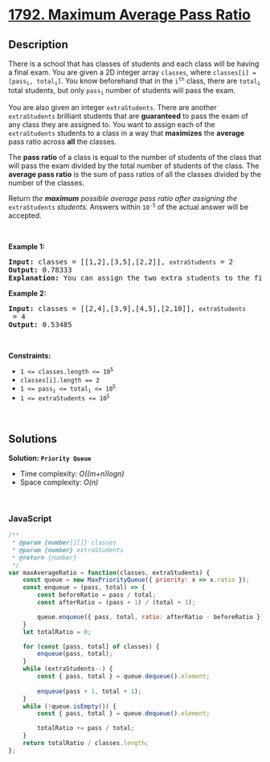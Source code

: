 # [1792. Maximum Average Pass Ratio](https://leetcode.com/problems/maximum-average-pass-ratio)

## Description

<div class="xFUwe" data-track-load="description_content"><p>There is a school that has classes of students and each class will be having a final exam. You are given a 2D integer array <code>classes</code>, where <code>classes[i] = [pass<sub>i</sub>, total<sub>i</sub>]</code>. You know beforehand that in the <code>i<sup>th</sup></code> class, there are <code>total<sub>i</sub></code> total students, but only <code>pass<sub>i</sub></code> number of students will pass the exam.</p>

<p>You are also given an integer <code>extraStudents</code>. There are another <code>extraStudents</code> brilliant students that are <strong>guaranteed</strong> to pass the exam of any class they are assigned to. You want to assign each of the <code>extraStudents</code> students to a class in a way that <strong>maximizes</strong> the <strong>average</strong> pass ratio across <strong>all</strong> the classes.</p>

<p>The <strong>pass ratio</strong> of a class is equal to the number of students of the class that will pass the exam divided by the total number of students of the class. The <strong>average pass ratio</strong> is the sum of pass ratios of all the classes divided by the number of the classes.</p>

<p>Return <em>the <strong>maximum</strong> possible average pass ratio after assigning the </em><code>extraStudents</code><em> students. </em>Answers within <code>10<sup>-5</sup></code> of the actual answer will be accepted.</p>

<p>&nbsp;</p>
<p><strong class="example">Example 1:</strong></p>

<pre><strong>Input:</strong> classes = [[1,2],[3,5],[2,2]], <code>extraStudents</code> = 2
<strong>Output:</strong> 0.78333
<strong>Explanation:</strong> You can assign the two extra students to the first class. The average pass ratio will be equal to (3/4 + 3/5 + 2/2) / 3 = 0.78333.
</pre>

<p><strong class="example">Example 2:</strong></p>

<pre><strong>Input:</strong> classes = [[2,4],[3,9],[4,5],[2,10]], <code>extraStudents</code> = 4
<strong>Output:</strong> 0.53485
</pre>

<p>&nbsp;</p>
<p><strong>Constraints:</strong></p>

<ul>
	<li><code>1 &lt;= classes.length &lt;= 10<sup>5</sup></code></li>
	<li><code>classes[i].length == 2</code></li>
	<li><code>1 &lt;= pass<sub>i</sub> &lt;= total<sub>i</sub> &lt;= 10<sup>5</sup></code></li>
	<li><code>1 &lt;= extraStudents &lt;= 10<sup>5</sup></code></li>
</ul>
</div>

<p>&nbsp;</p>

## Solutions

**Solution: `Priority Queue`**
- Time complexity: <em>O((m+n)logn)</em>
- Space complexity: <em>O(n)</em>

<p>&nbsp;</p>

### **JavaScript**

```js
/**
 * @param {number[][]} classes
 * @param {number} extraStudents
 * @return {number}
 */
var maxAverageRatio = function(classes, extraStudents) {
    const queue = new MaxPriorityQueue({ priority: x => x.ratio });
    const enqueue = (pass, total) => {
        const beforeRatio = pass / total;
        const afterRatio = (pass + 1) / (total + 1);

        queue.enqueue({ pass, total, ratio: afterRatio - beforeRatio });
    }
    let totalRatio = 0;

    for (const [pass, total] of classes) {
        enqueue(pass, total);
    }
    while (extraStudents--) {
        const { pass, total } = queue.dequeue().element;
        
        enqueue(pass + 1, total + 1);
    }
    while (!queue.isEmpty()) {
        const { pass, total } = queue.dequeue().element;

        totalRatio += pass / total;
    }
    return totalRatio / classes.length;
};
```
